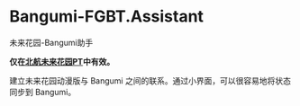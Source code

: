 Bangumi-FGBT.Assistant
======================

未来花园-Bangumi助手

**仅在[北航未来花园PT](http://buaabt.cn)中有效。**

建立未来花园动漫版与 Bangumi 之间的联系。通过小界面，可以很容易地将状态同步到 Bangumi。
